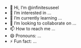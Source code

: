 - 👋 Hi, I’m @infinitesuseel
- 👀 I’m interested in ...
- 🌱 I’m currently learning ...
- 💞️ I’m looking to collaborate on ...
- 📫 How to reach me ...
- 😄 Pronouns: ...
- ⚡ Fun fact: ...

<!---
infinitesuseel/infinitesuseel is a ✨ special ✨ repository because its `README.md` (this file) appears on your GitHub profile.
You can click the Preview link to take a look at your changes.
--->
